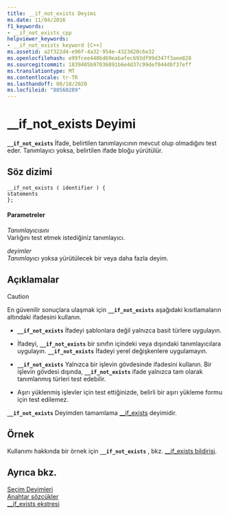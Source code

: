 ```yaml
---
title: __if_not_exists Deyimi
ms.date: 11/04/2016
f1_keywords:
- __if_not_exists_cpp
helpviewer_keywords:
- __if_not_exists keyword [C++]
ms.assetid: a2f322d4-e96f-4a32-954e-4323d20c6e32
ms.openlocfilehash: e99fcee440bd69eabafec693df99d347f3aee828
ms.sourcegitcommit: 1839405b97036891b6e4d37c99def044d6f37eff
ms.translationtype: MT
ms.contentlocale: tr-TR
ms.lasthandoff: 08/18/2020
ms.locfileid: "88560289"
---
```

# <a name="__if_not_exists-statement"></a>__if_not_exists Deyimi

**`__if_not_exists`** İfade, belirtilen tanımlayıcının mevcut olup olmadığını test eder. Tanımlayıcı yoksa, belirtilen ifade bloğu yürütülür.

## <a name="syntax"></a>Söz dizimi

```
__if_not_exists ( identifier ) {
statements
};
```

#### <a name="parameters"></a>Parametreler

*Tanımlayıcısını*\
Varlığını test etmek istediğiniz tanımlayıcı.

*deyimler*\
*Tanımlayıcı* yoksa yürütülecek bir veya daha fazla deyim.

## <a name="remarks"></a>Açıklamalar

> [!CAUTION]
> En güvenilir sonuçlara ulaşmak için **`__if_not_exists`** aşağıdaki kısıtlamaların altındaki ifadesini kullanın.

- **`__if_not_exists`** İfadeyi şablonlara değil yalnızca basit türlere uygulayın.

- İfadeyi, **`__if_not_exists`** bir sınıfın içindeki veya dışındaki tanımlayıcılara uygulayın. **`__if_not_exists`** İfadeyi yerel değişkenlere uygulamayın.

- **`__if_not_exists`** Yalnızca bir işlevin gövdesinde ifadesini kullanın. Bir işlevin gövdesi dışında, **`__if_not_exists`** ifade yalnızca tam olarak tanımlanmış türleri test edebilir.

- Aşırı yüklenmiş işlevler için test ettiğinizde, belirli bir aşırı yükleme formu için test edilemez.

**`__if_not_exists`** Deyimden tamamlama [__if_exists](../cpp/if-exists-statement.md) deyimidir.

## <a name="example"></a>Örnek

Kullanımı hakkında bir örnek için **`__if_not_exists`** , bkz. [__if_exists bildirisi](../cpp/if-exists-statement.md).

## <a name="see-also"></a>Ayrıca bkz.

[Seçim Deyimleri](../cpp/selection-statements-cpp.md)<br/>
[Anahtar sözcükler](../cpp/keywords-cpp.md)<br/>
[__if_exists ekstresi](../cpp/if-exists-statement.md)
